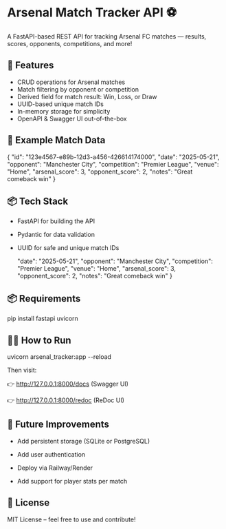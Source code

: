 # Arsenal Match Tracker API ⚽️

A FastAPI-based REST API for tracking Arsenal FC matches — results, scores, opponents, competitions, and more!

## 🚀 Features

- CRUD operations for Arsenal matches
- Match filtering by opponent or competition
- Derived field for match result: Win, Loss, or Draw
- UUID-based unique match IDs
- In-memory storage for simplicity
- OpenAPI & Swagger UI out-of-the-box



## 🧪 Example Match Data

{
  "id": "123e4567-e89b-12d3-a456-426614174000",
  "date": "2025-05-21",
  "opponent": "Manchester City",
  "competition": "Premier League",
  "venue": "Home",
  "arsenal_score": 3,
  "opponent_score": 2,
  "notes": "Great comeback win"
}

## 📦 Tech Stack

- FastAPI for building the API

- Pydantic for data validation

- UUID for safe and unique match IDs


  "date": "2025-05-21",
  "opponent": "Manchester City",
  "competition": "Premier League",
  "venue": "Home",
  "arsenal_score": 3,
  "opponent_score": 2,
  "notes": "Great comeback win"
}

## 📦 Requirements

pip install fastapi uvicorn

## 🧑‍💻 How to Run

uvicorn arsenal_tracker:app --reload

Then visit:

👉 http://127.0.0.1:8000/docs (Swagger UI)

👉 http://127.0.0.1:8000/redoc (ReDoc UI)

## 🔮 Future Improvements
- Add persistent storage (SQLite or PostgreSQL)

- Add user authentication

- Deploy via Railway/Render

- Add support for player stats per match

## 📜 License
MIT License – feel free to use and contribute!
